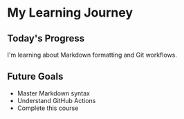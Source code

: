 # My Learning Journey

## Today's Progress
I'm learning about Markdown formatting and Git workflows.

## Future Goals
- Master Markdown syntax
- Understand GitHub Actions
- Complete this course
